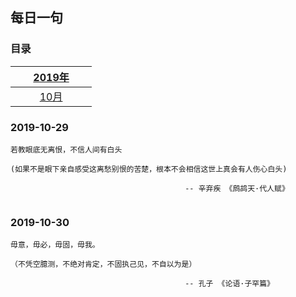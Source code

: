 ## 每日一句 

### 目录

| [2019年](README.md) |
| ------ |
| &nbsp;&nbsp;&nbsp;&nbsp;&nbsp;&nbsp;&nbsp;&nbsp;&nbsp;[10月](2019/2019-10.md)&nbsp;&nbsp;&nbsp;&nbsp;&nbsp;&nbsp;&nbsp;&nbsp;&nbsp; |





### 2019-10-29
```
若教眼底无离恨，不信人间有白头

(如果不是眼下亲自感受这离愁别恨的苦楚，根本不会相信这世上真会有人伤心白头)

                                       -- 辛弃疾 《鹧鸪天·代人赋》
                             
```

### 2019-10-30
```
毋意，毋必，毋固，毋我。

（不凭空臆测，不绝对肯定，不固执己见，不自以为是）

                                       -- 孔子 《论语·子罕篇》
                                       
```



